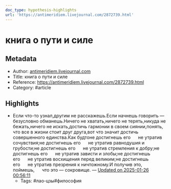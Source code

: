 ```yaml
---
doc_type: hypothesis-highlights
url: 'https://antimeridiem.livejournal.com/2872739.html'
---
```

# книга о пути и силе

## Metadata
- Author: [antimeridiem.livejournal.com]()
- Title: книга о пути и силе
- Reference: https://antimeridiem.livejournal.com/2872739.html
- Category: #article

## Highlights
- Если что-то узнал,другим не расскажешь.Если начнешь говорить —безусловно обманешь.Ничего не хватать,ничего не терять,никуда не бежать,ничего не искать,достичь гармонии в своем сиянии,понять, что все в жизни стоит друг друга,вот что значит достичь совершенного единства.Как будтоне достигнешь его      не утратив сочувствия;не достигнешь его      не утратив равнодушия и грубости;не достигнешь его      не утратив стремления к добру;не достигнешь его      не утратив зависти и злобы;не достигнешь его      не утратив восхищения перед великим;не достигнешь его      не утратив презрения к ничтожному.И получив это, поймешь,      что это — сокровище. — [Updated on 2025-01-26 00:56:11](https://hyp.is/MIFpattnEe-7DJvQttu-Sg/antimeridiem.livejournal.com/2872739.html)
   - Tags: #лао-цзы#философия
